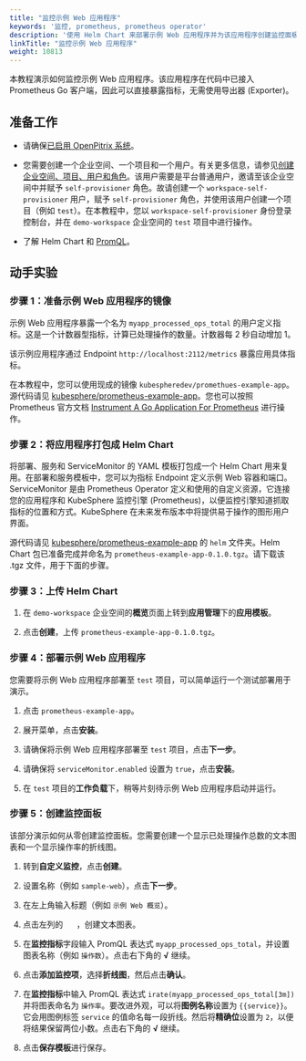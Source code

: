 ```yaml
---
title: "监控示例 Web 应用程序"
keywords: '监控, prometheus, prometheus operator'
description: '使用 Helm Chart 来部署示例 Web 应用程序并为该应用程序创建监控面板。'
linkTitle: "监控示例 Web 应用程序"
weight: 10813
---
```


本教程演示如何监控示例 Web 应用程序。该应用程序在代码中已接入 Prometheus Go 客户端，因此可以直接暴露指标，无需使用导出器 (Exporter)。

## 准备工作

- 请确保[已启用 OpenPitrix 系统](../../../../pluggable-components/app-store/)。
- 您需要创建一个企业空间、一个项目和一个用户。有关更多信息，请参见[创建企业空间、项目、用户和角色](../../../../quick-start/create-workspace-and-project/)。该用户需要是平台普通用户，邀请至该企业空间中并赋予 `self-provisioner` 角色。故请创建一个 `workspace-self-provisioner` 用户，赋予 `self-provisioner` 角色，并使用该用户创建一个项目（例如 `test`）。在本教程中，您以 `workspace-self-provisioner` 身份登录控制台，并在 `demo-workspace` 企业空间的 `test` 项目中进行操作。

- 了解 Helm Chart 和 [PromQL](https://prometheus.io/docs/prometheus/latest/querying/examples/)。

## 动手实验

### 步骤 1：准备示例 Web 应用程序的镜像

示例 Web 应用程序暴露一个名为 `myapp_processed_ops_total` 的用户定义指标。这是一个计数器型指标，计算已处理操作的数量。计数器每 2 秒自动增加 1。

该示例应用程序通过 Endpoint `http://localhost:2112/metrics` 暴露应用具体指标。

在本教程中，您可以使用现成的镜像 `kubespheredev/promethues-example-app`。源代码请见 [kubesphere/prometheus-example-app](https://github.com/kubesphere/prometheus-example-app)。您也可以按照 Prometheus 官方文档 [Instrument A Go Application For Prometheus](https://prometheus.io/docs/guides/go-application/) 进行操作。

### 步骤 2：将应用程序打包成 Helm Chart

将部署、服务和 ServiceMonitor 的 YAML 模板打包成一个 Helm Chart 用来复用。在部署和服务模板中，您可以为指标 Endpoint 定义示例 Web 容器和端口。ServiceMonitor 是由 Prometheus Operator 定义和使用的自定义资源，它连接您的应用程序和 KubeSphere 监控引擎 (Prometheus)，以便监控引擎知道抓取指标的位置和方式。KubeSphere 在未来发布版本中将提供易于操作的图形用户界面。

源代码请见 [kubesphere/prometheus-example-app](https://github.com/kubesphere/prometheus-example-app) 的 `helm` 文件夹。Helm Chart 包已准备完成并命名为 `prometheus-example-app-0.1.0.tgz`。请下载该 .tgz 文件，用于下面的步骤。

### 步骤 3：上传 Helm Chart

1. 在 `demo-workspace` 企业空间的**概览**页面上转到**应用管理**下的**应用模板**。

2. 点击**创建**，上传 `prometheus-example-app-0.1.0.tgz`。

### 步骤 4：部署示例 Web 应用程序

您需要将示例 Web 应用程序部署至 `test` 项目，可以简单运行一个测试部署用于演示。

1. 点击 `prometheus-example-app`。

2. 展开菜单，点击**安装**。

3. 请确保将示例 Web 应用程序部署至 `test` 项目，点击**下一步**。

4. 请确保将 `serviceMonitor.enabled` 设置为 `true`，点击**安装**。

5. 在 `test` 项目的**工作负载**下，稍等片刻待示例 Web 应用程序启动并运行。

### 步骤 5：创建监控面板

该部分演示如何从零创建监控面板。您需要创建一个显示已处理操作总数的文本图表和一个显示操作率的折线图。

1. 转到**自定义监控**，点击**创建**。

2. 设置名称（例如 `sample-web`），点击**下一步**。

3. 在左上角输入标题（例如 `示例 Web 概览`）。

4. 点击左列的 <img src="/images/docs/v3.3/zh-cn/project-user-guide/custom-application-monitoring/examples/monitor-sample-web-app/plus-icon.png" height="16px" width="20px" />，创建文本图表。

5. 在**监控指标**字段输入 PromQL 表达式 `myapp_processed_ops_total`，并设置图表名称（例如 `操作数`）。点击右下角的 **√** 继续。

6. 点击**添加监控项**，选择**折线图**，然后点击**确认**。

7. 在**监控指标**中输入 PromQL 表达式 `irate(myapp_processed_ops_total[3m])` 并将图表命名为 `操作率`。要改进外观，可以将**图例名称**设置为 `{{service}}`。它会用图例标签 `service` 的值命名每一段折线。然后将**精确位**设置为 `2`，以便将结果保留两位小数。点击右下角的 **√** 继续。

8. 点击**保存模板**进行保存。
